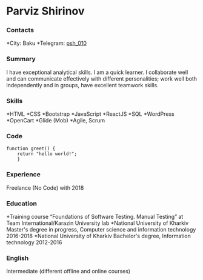 # Parviz Shirinov


### Contacts
*City: Baku
*Telegram: [psh_010](https://t.me/psh_010)


### Summary
I have exceptional analytical skills. I am a quick learner. I collaborate well and can
communicate effectively with different personalities; work well both independently
and in groups, have excellent teamwork skills.


### Skills
*HTML
*CSS
*Bootstrap
*JavaScript
*ReactJS 
*SQL
*WordPress
*OpenCart
*Glide (Mob)
*Agile, Scrum


### Code
```
function greet() {
    return "hello world!";
    }
```


### Experience
Freelance (No Code) with 2018


### Education
*Training course “Foundations of Software Testing. Manual Testing” at Team
International/Karazin University lab
*National University of Kharkiv
Master's degree in progress, Computer science and information technology
2016-2018
*National University of Kharkiv
Bachelor's degree, Information technology
2012-2016


### English
 Intermediate (different offline and online courses) 
